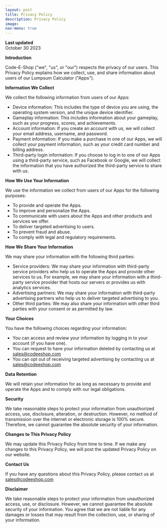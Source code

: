 ```yaml
---
layout: post
title: Privacy Policy
description: Privacy Policy
image: 
nav-menu: true
---
```


**Last updated**  
October 30 2023

**Introduction**

Code-E-Shop ("we", "us", or "our") respects the privacy of our users. This Privacy Policy explains how we collect, use, and share information about users of our Lumpsum Calculator ("Apps").

**Information We Collect**

We collect the following information from users of our Apps:

* Device information: This includes the type of device you are using, the operating system version, and the unique device identifier.
* Gameplay information: This includes information about your gameplay, such as your progress, scores, and achievements.
* Account information: If you create an account with us, we will collect your email address, username, and password.
* Payment information: If you make a purchase in one of our Apps, we will collect your payment information, such as your credit card number and billing address.
* Third-party login information: If you choose to log in to one of our Apps using a third-party service, such as Facebook or Google, we will collect the information that you have authorized the third-party service to share with us.

**How We Use Your Information**

We use the information we collect from users of our Apps for the following purposes:

* To provide and operate the Apps.
* To improve and personalize the Apps.
* To communicate with users about the Apps and other products and services we offer.
* To deliver targeted advertising to users.
* To prevent fraud and abuse.
* To comply with legal and regulatory requirements.

**How We Share Your Information**

We may share your information with the following third parties:

* Service providers: We may share your information with third-party service providers who help us to operate the Apps and provide other services to us. For example, we may share your information with a third-party service provider that hosts our servers or provides us with analytics services.
* Advertising partners: We may share your information with third-party advertising partners who help us to deliver targeted advertising to you.
* Other third parties: We may also share your information with other third parties with your consent or as permitted by law.

**Your Choices**

You have the following choices regarding your information:

* You can access and review your information by logging in to your account (if you have one).
* You can request to have your information deleted by contacting us at sales@codeeshop.com
* You can opt out of receiving targeted advertising by contacting us at sales@codeeshop.com

**Data Retention**

We will retain your information for as long as necessary to provide and operate the Apps and to comply with our legal obligations.

**Security**

We take reasonable steps to protect your information from unauthorized access, use, disclosure, alteration, or destruction. However, no method of transmission over the internet or electronic storage is 100% secure. Therefore, we cannot guarantee the absolute security of your information.

**Changes to This Privacy Policy**

We may update this Privacy Policy from time to time. If we make any changes to this Privacy Policy, we will post the updated Privacy Policy on our website.

**Contact Us**

If you have any questions about this Privacy Policy, please contact us at sales@codeeshop.com

**Disclaimer**

We take reasonable steps to protect your information from unauthorized access, use, or disclosure. However, we cannot guarantee the absolute security of your information. You agree that we are not liable for any damages or losses that may result from the collection, use, or sharing of your information.